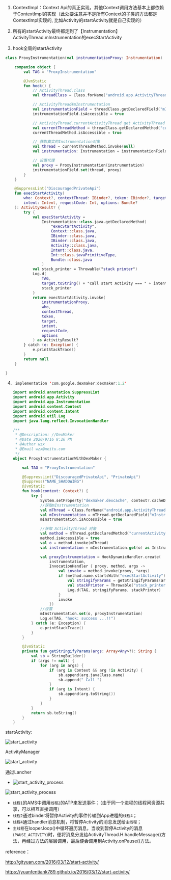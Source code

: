 1. ContextImpl：Context Api的真正实现，其他Context调用方法基本上都依赖于ContextImpl的实现（此处要注意并不是所有Context的子类的方法都是ContextImpl实现的, 比如Activity的startActivity就是自己实现的）

2. 所有的startActivity最终都走到了【Instrumentation】ActivityThread.mInstrumentation的execStartActivity
3. hook全局的startActivity

```kotlin
class ProxyInstrumentation(val instrumentationProxy: Instrumentation) : Instrumentation() {

    companion object {
        val TAG = "ProxyInstrumentation"

        @JvmStatic
        fun hook() {
            // ActivityThread.class
            val threadClass = Class.forName("android.app.ActivityThread")

            // ActivityThread#mInstrumentation
            val instrumentationField = threadClass.getDeclaredField("mInstrumentation")
            instrumentationField.isAccessible = true

            // ActivityThread.currentActivityThread get ActivityThread instance
            val currentThreadMethod = threadClass.getDeclaredMethod("currentActivityThread")
            currentThreadMethod.isAccessible = true

            // 获取真实的Instrumentation对象
            val thread = currentThreadMethod.invoke(null)
            val instrumentation: Instrumentation = instrumentationField.get(thread) as Instrumentation

            // 设置代理
            val proxy = ProxyInstrumentation(instrumentation)
            instrumentationField.set(thread, proxy)
        }
    }

    @SuppressLint("DiscouragedPrivateApi")
    fun execStartActivity(
        who: Context?, contextThread: IBinder?, token: IBinder?, target: Activity,
        intent: Intent, requestCode: Int, options: Bundle?
    ): ActivityResult? {
        try {
            val execStartActivity =
                Instrumentation::class.java.getDeclaredMethod(
                    "execStartActivity",
                    Context::class.java,
                    IBinder::class.java,
                    IBinder::class.java,
                    Activity::class.java,
                    Intent::class.java,
                    Int::class.javaPrimitiveType,
                    Bundle::class.java
                )
            val stack_printer = Throwable("stack printer")
            Log.d(
                TAG,
                target.toString() + "call start Activity === " + intent,
                stack_printer
            )
            return execStartActivity.invoke(
                instrumentationProxy,
                who,
                contextThread,
                token,
                target,
                intent,
                requestCode,
                options
            ) as ActivityResult?
        } catch (e: Exception) {
            e.printStackTrace()
        }
        return null
    }

}
```



4. ```kotlin
    implementation 'com.google.dexmaker:dexmaker:1.2'
   
   import android.annotation.SuppressLint
   import android.app.Activity
   import android.app.Instrumentation
   import android.content.Context
   import android.content.Intent
   import android.util.Log
   import java.lang.reflect.InvocationHandler
   
   /**
    * @Description: //DexMaker
    * @Date 2020/9/16 8:26 PM
    * @Author wzx
    * @Email wzx@meitu.com
    */
   object ProxyInstrumentationWithDexMaker {
   
       val TAG = "ProxyInstrumentation"
   
       @SuppressLint("DiscouragedPrivateApi", "PrivateApi")
       @Suppress("NAME_SHADOWING")
       @JvmStatic
       fun hook(context: Context?) {
           try {
               System.setProperty("dexmaker.dexcache", context?.cacheDir.toString())
               //获取mInstrumentation
               val mThread = Class.forName("android.app.ActivityThread")
               val mInstrumentation = mThread.getDeclaredField("mInstrumentation")
               mInstrumentation.isAccessible = true
   
               //获取 ActivityThread 对象
               val method = mThread.getDeclaredMethod("currentActivityThread")
               method.isAccessible = true
               val o = method.invoke(mThread)
               val instrumentation = mInstrumentation.get(o) as Instrumentation
   
               val proxyInstrumentation = HookDynamicHandler.create(
                   instrumentation,
                   InvocationHandler { proxy, method, args ->
                       val invoke = method.invoke(proxy, *args)
                       if (method.name.startsWith("execStartActivity")) {
                           val stringifyParams = getStringifyParams(args)
                           val stackPrinter = Throwable("stack_printer")
                           Log.d(TAG, stringifyParams, stackPrinter)
                       }
                       invoke
                   })
               //设置
               mInstrumentation.set(o, proxyInstrumentation)
               Log.e(TAG, "hook: success ...!!")
           } catch (e: Exception) {
               e.printStackTrace()
           }
       }
   
       @JvmStatic
       private fun getStringifyParams(args: Array<Any>?): String {
           val sb = StringBuilder()
           if (args != null) {
               for (arg in args) {
                   if (arg is Context && arg !is Activity) {
                       sb.append(arg.javaClass.name)
                       sb.append(" Call ")
                   }
                   if (arg is Intent) {
                       sb.append(arg.toString())
                   }
               }
           }
           return sb.toString()
       }
   }
   ```







startActivity:

![start_activity](../image/startActvity.png)





ActivityManager

![start_activity](../image/AM.jpg)

通过Lancher

- ![start_activity_process](../image/start_activity_process.jpg)

![start_activity_process](../image/app_process.jpg)

- `线程1`的AMS中调用`线程2`的ATP来发送事件；（由于同一个进程的线程间资源共享，可以相互直接调用）
- `线程2`通过binder将暂停Activity的事件传输到App进程的`线程4`；
- `线程4`通过handler消息机制，将暂停Activity的消息发送给`主线程`；
- `主线程`在looper.loop()中循环遍历消息，当收到暂停Activity的消息(`PAUSE_ACTIVITY`)时，便将消息分发给ActivityThread.H.handleMessage()方法，再经过方法的层层调用，最后便会调用到Activity.onPause()方法。



reference： 

http://gityuan.com/2016/03/12/start-activity/

https://yuanfentiank789.github.io/2016/03/12/start-activity/